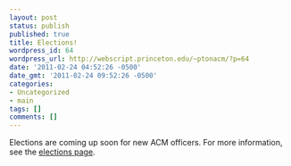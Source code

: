 ```yaml
---
layout: post
status: publish
published: true
title: Elections!
wordpress_id: 64
wordpress_url: http://webscript.princeton.edu/~ptonacm/?p=64
date: '2011-02-24 04:52:26 -0500'
date_gmt: '2011-02-24 09:52:26 -0500'
categories:
- Uncategorized
- main
tags: []
comments: []
---
```

<p>Elections are coming up soon for new ACM officers. For more information, see the <a href="http://webscript.princeton.edu/~ptonacm/?page_id=60" title="Officer Elections" >elections page</a>.</p>
